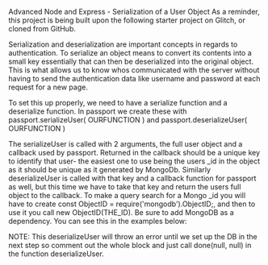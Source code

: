 Advanced Node and Express - Serialization of a User Object
As a reminder, this project is being built upon the following starter project on Glitch, or cloned from GitHub.

Serialization and deserialization are important concepts in regards to authentication. To serialize an object means to convert its contents into a small key essentially that can then be deserialized into the original object. This is what allows us to know whos communicated with the server without having to send the authentication data like username and password at each request for a new page.

To set this up properly, we need to have a serialize function and a deserialize function. In passport we create these with passport.serializeUser( OURFUNCTION ) and passport.deserializeUser( OURFUNCTION )

The serializeUser is called with 2 arguments, the full user object and a callback used by passport. Returned in the callback should be a unique key to identify that user- the easiest one to use being the users _id in the object as it should be unique as it generated by MongoDb. Similarly deserializeUser is called with that key and a callback function for passport as well, but this time we have to take that key and return the users full object to the callback. To make a query search for a Mongo _id you will have to create const ObjectID = require('mongodb').ObjectID;, and then to use it you call new ObjectID(THE_ID). Be sure to add MongoDB as a dependency. You can see this in the examples below:

NOTE: This deserializeUser will throw an error until we set up the DB in the next step so comment out the whole block and just call done(null, null) in the function deserializeUser.
